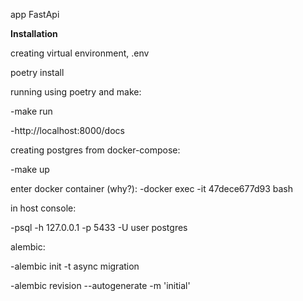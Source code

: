 app FastApi

**Installation**

creating virtual environment, .env

poetry install


running using poetry and make:

-make run

-http://localhost:8000/docs


creating postgres from docker-compose:

-make up


enter docker container (why?):
-docker exec -it 47dece677d93  bash

in host console:

-psql -h 127.0.0.1 -p 5433 -U user postgres


alembic:


-alembic init -t async migration

-alembic revision --autogenerate -m 'initial'
